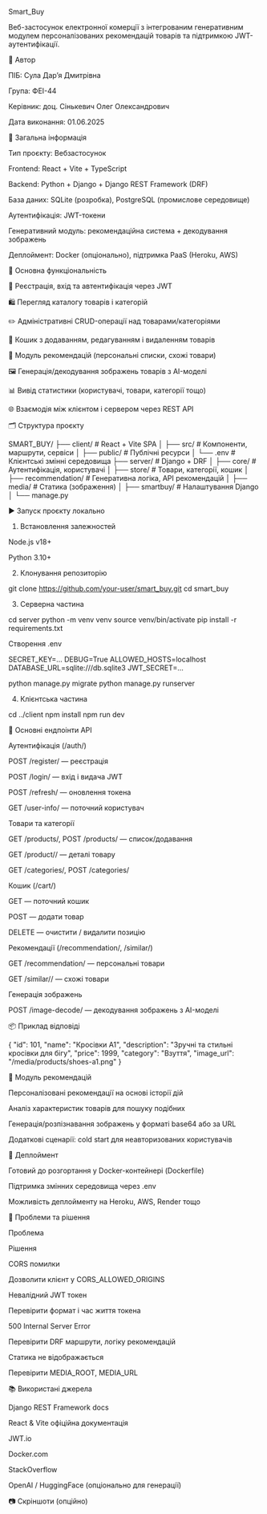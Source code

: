 Smart_Buy

Веб-застосунок електронної комерції з інтегрованим генеративним модулем персоналізованих рекомендацій товарів та підтримкою JWT-аутентифікації.

👤 Автор

ПІБ: Сула Дарʼя Дмитрівна

Група: ФЕІ-44

Керівник: доц. Сінькевич Олег Олександрович

Дата виконання: 01.06.2025

📌 Загальна інформація

Тип проєкту: Вебзастосунок

Frontend: React + Vite + TypeScript

Backend: Python + Django + Django REST Framework (DRF)

База даних: SQLite (розробка), PostgreSQL (промислове середовище)

Аутентифікація: JWT-токени

Генеративний модуль: рекомендаційна система + декодування зображень

Деплоймент: Docker (опціонально), підтримка PaaS (Heroku, AWS)

🧠 Основна функціональність

🔐 Реєстрація, вхід та автентифікація через JWT

🛍️ Перегляд каталогу товарів і категорій

✏️ Адміністративні CRUD-операції над товарами/категоріями

🧺 Кошик з додаванням, редагуванням і видаленням товарів

🤖 Модуль рекомендацій (персональні списки, схожі товари)

🖼️ Генерація/декодування зображень товарів з AI-моделі

📊 Вивід статистики (користувачі, товари, категорії тощо)

🌐 Взаємодія між клієнтом і сервером через REST API

🗂️ Структура проєкту

SMART_BUY/
├── client/               # React + Vite SPA
│   ├── src/              # Компоненти, маршрути, сервіси
│   ├── public/           # Публічні ресурси
│   └── .env              # Клієнтські змінні середовища
├── server/               # Django + DRF
│   ├── core/             # Аутентифікація, користувачі
│   ├── store/            # Товари, категорії, кошик
│   ├── recommendation/   # Генеративна логіка, API рекомендацій
│   ├── media/            # Статика (зображення)
│   ├── smartbuy/         # Налаштування Django
│   └── manage.py

▶️ Запуск проєкту локально

1. Встановлення залежностей

Node.js v18+

Python 3.10+

2. Клонування репозиторію

git clone https://github.com/your-user/smart_buy.git
cd smart_buy

3. Серверна частина

cd server
python -m venv venv
source venv/bin/activate
pip install -r requirements.txt

Створення .env

SECRET_KEY=...
DEBUG=True
ALLOWED_HOSTS=localhost
DATABASE_URL=sqlite:///db.sqlite3
JWT_SECRET=...

python manage.py migrate
python manage.py runserver

4. Клієнтська частина

cd ../client
npm install
npm run dev

🔌 Основні ендпоінти API

Аутентифікація (/auth/)

POST /register/ — реєстрація

POST /login/ — вхід і видача JWT

POST /refresh/ — оновлення токена

GET /user-info/ — поточний користувач

Товари та категорії

GET /products/, POST /products/ — список/додавання

GET /product/<id>/ — деталі товару

GET /categories/, POST /categories/

Кошик (/cart/)

GET — поточний кошик

POST — додати товар

DELETE — очистити / видалити позицію

Рекомендації (/recommendation/, /similar/)

GET /recommendation/ — персональні товари

GET /similar/<id>/ — схожі товари

Генерація зображень

POST /image-decode/ — декодування зображень з AI-моделі

📦 Приклад відповіді

{
  "id": 101,
  "name": "Кросівки A1",
  "description": "Зручні та стильні кросівки для бігу",
  "price": 1999,
  "category": "Взуття",
  "image_url": "/media/products/shoes-a1.png"
}

🤖 Модуль рекомендацій

Персоналізовані рекомендації на основі історії дій

Аналіз характеристик товарів для пошуку подібних

Генерація/розпізнавання зображень у форматі base64 або за URL

Додаткові сценарії: cold start для неавторизованих користувачів

🚀 Деплоймент

Готовий до розгортання у Docker-контейнері (Dockerfile)

Підтримка змінних середовища через .env

Можливість деплойменту на Heroku, AWS, Render тощо

🧪 Проблеми та рішення

Проблема

Рішення

CORS помилки

Дозволити клієнт у CORS_ALLOWED_ORIGINS

Невалідний JWT токен

Перевірити формат і час життя токена

500 Internal Server Error

Перевірити DRF маршрути, логіку рекомендацій

Статика не відображається

Перевірити MEDIA_ROOT, MEDIA_URL

📚 Використані джерела

Django REST Framework docs

React & Vite офіційна документація

JWT.io

Docker.com

StackOverflow

OpenAI / HuggingFace (опціонально для генерації)

📷 Скріншоти (опційно)

